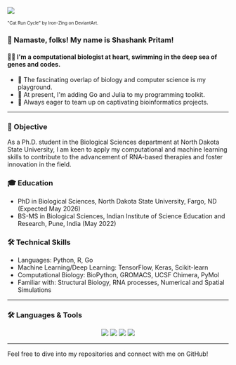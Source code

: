 <p align="left">
  <img src="https://github.com/shashankpritam/shashankpritam/assets/15816591/e95fc862-72ff-4620-bae3-3950f52e9f85">
</p>

<p align="left" style="font-size:10px">
   "Cat Run Cycle" by Iron-Zing on DeviantArt. 
</p>

<h3>👋 Namaste, folks! My name is <strong>Shashank Pritam</strong>!</h4>

<h4>👨‍🔬 I'm a computational biologist at heart, swimming in the deep sea of genes and codes. </h3>

- 👀 The fascinating overlap of biology and computer science is my playground. 
- 🌱 At present, I'm adding Go and Julia to my programming toolkit.
- 💞️ Always eager to team up on captivating bioinformatics projects.

---

### 🎯 Objective

As a Ph.D. student in the Biological Sciences department at North Dakota State University, I am keen to apply my computational and machine learning skills to contribute to the advancement of RNA-based therapies and foster innovation in the field.

### 🎓 Education

- PhD in Biological Sciences, North Dakota State University, Fargo, ND (Expected May 2026)
- BS-MS in Biological Sciences, Indian Institute of Science Education and Research, Pune, India (May 2022)

### 🛠️ Technical Skills

- Languages: Python, R, Go
- Machine Learning/Deep Learning: TensorFlow, Keras, Scikit-learn
- Computational Biology: BioPython, GROMACS, UCSF Chimera, PyMol
- Familiar with: Structural Biology, RNA processes, Numerical and Spatial Simulations

---

### 🛠️ Languages & Tools 

<p align="center">
  <img src="https://img.shields.io/badge/Python-3776AB?style=for-the-badge&logo=python&logoColor=white">
  <img src="https://img.shields.io/badge/R-276DC3?style=for-the-badge&logo=r&logoColor=white">
  <img src="https://img.shields.io/badge/Go-00ADD8?style=for-the-badge&logo=go&logoColor=white">
  <img src="https://img.shields.io/badge/Julia-9558B2?style=for-the-badge&logo=julia&logoColor=white">
</p>

---

Feel free to dive into my repositories and connect with me on GitHub!

<!---
shashankpritam/shashankpritam is a ✨ special ✨ repository because its `README.md` (this file) appears on your GitHub profile.
You can click the Preview link to take a look at your changes.
--->
